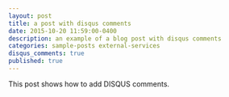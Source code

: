 ```yaml
---
layout: post
title: a post with disqus comments
date: 2015-10-20 11:59:00-0400
description: an example of a blog post with disqus comments
categories: sample-posts external-services
disqus_comments: true
published: true
---
```

This post shows how to add DISQUS comments.
